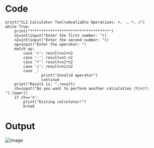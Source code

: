 # Code

```
print("CLI Calculator Tool\nAvaliable Operations: +, -, *, /")
while True:
    print("***********************************")
    n1=int(input("Enter the first number: "))
    n2=int(input("Enter the second number: "))
    op=input("Enter the operator: ")
    match op:
        case '+': result=n1+n2
        case '-': result=n1-n2
        case '*': result=n1*n2
        case '/': result=n1/n2
        case _: 
                print("Invalid operator")
                continue
    print("Result is: ",result)
    ch=input("Do you want to perform another calculation (Y/n)?: ").lower()
    if ch=='n':
        print("Exiting calculator!")
        break
```
# Output

![image](https://github.com/user-attachments/assets/ad57de22-e35c-4958-8dcc-3c50fe3cadb7)
